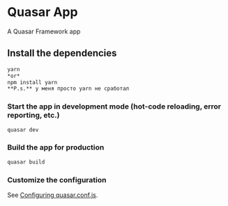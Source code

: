 # Quasar App

A Quasar Framework app

## Install the dependencies
```bash
yarn
*or*
npm install yarn
**P.s.** у меня просто yarn не сработал
```

### Start the app in development mode (hot-code reloading, error reporting, etc.)
```bash
quasar dev
```


### Build the app for production
```bash
quasar build
```

### Customize the configuration
See [Configuring quasar.conf.js](https://quasar.dev/quasar-cli/quasar-conf-js).
